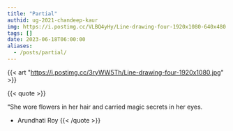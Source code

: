 ```yaml
---
title: "Partial"
authid: ug-2021-chandeep-kaur
img: https://i.postimg.cc/VLBQ4yHy/Line-drawing-four-1920x1080-640x480.jpg
tags: []
date: 2023-06-18T06:00:00
aliases:
  - /posts/partial/
---
```


{{< art "https://i.postimg.cc/3ryWW5Th/Line-drawing-four-1920x1080.jpg" >}}

{{< quote >}}

“She wore flowers in her hair and carried magic secrets in her eyes.

- Arundhati Roy
  {{< /quote >}}
